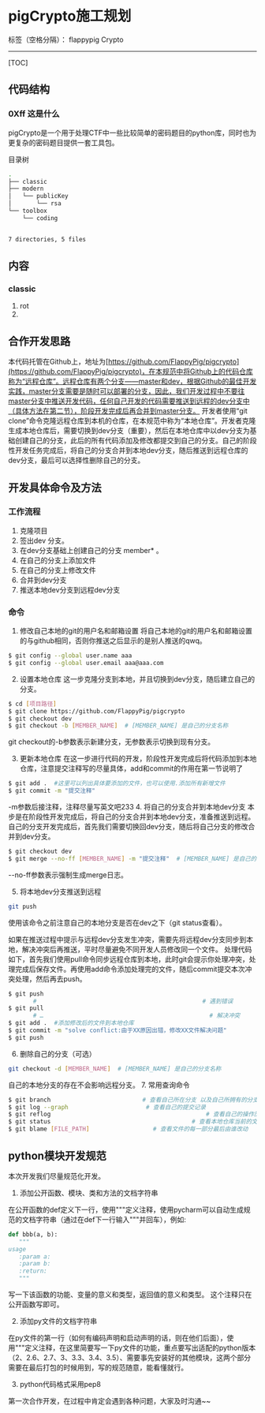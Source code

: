 # pigCrypto施工规划

标签（空格分隔）： flappypig Crypto

---

[TOC]

## 代码结构

### 0Xff 这是什么

pigCrypto是一个用于处理CTF中一些比较简单的密码题目的python库，同时也为更复杂的密码题目提供一套工具包。

目录树

```bash
.
├── classic
├── modern
│   └── publicKey
│       └── rsa
└── toolbox
    └── coding


7 directories, 5 files
```
## 内容
### classic
 1. rot 
 2. 

## 合作开发思路
本代码托管在Github上，地址为[https://github.com/FlappyPig/pigcrypto](https://github.com/FlappyPig/pigcrypto)，在本规范中将Github上的代码仓库称为“远程仓库”。远程仓库有两个分支——master和dev，根据Github的最佳开发实践，master分支需要是随时可以部署的分支，因此，我们开发过程中不要往master分支中推送开发代码，任何自己开发的代码需要推送到远程的dev分支中（具体方法在第二节），阶段开发完成后再合并到master分支。
开发者使用“git clone”命令克隆远程仓库到本机的仓库，在本规范中称为“本地仓库”。开发者克隆生成本地仓库后，需要切换到dev分支（重要），然后在本地仓库中以dev分支为基础创建自己的分支，此后的所有代码添加及修改都提交到自己的分支。自己的阶段性开发任务完成后，将自己的分支合并到本地dev分支，随后推送到远程仓库的dev分支，最后可以选择性删除自己的分支。

## 开发具体命令及方法

### 工作流程

1. 克隆项目
2. 签出dev 分支。
3. 	在dev分支基础上创建自己的分支 member* 。
4. 在自己的分支上添加文件
5. 	在自己的分支上修改文件
6. 	合并到dev分支
7. 	推送本地dev分支到远程dev分支
### 命令
1. 	修改自己本地的git的用户名和邮箱设置
将自己本地的git的用户名和邮箱设置的与github相同，否则你推送之后显示的是别人推送的qwq。
```bash
$ git config --global user.name aaa
$ git config --global user.email aaa@aaa.com
```
2. 	设置本地仓库
 这一步克隆分支到本地，并且切换到dev分支，随后建立自己的分支。
```bash
$ cd [项目路径] 
$ git clone https://github.com/FlappyPig/pigcrypto  
$ git checkout dev
$ git checkout -b [MEMBER_NAME]  # [MEMBER_NAME] 是自己的分支名称
```
git checkout的-b参数表示新建分支，无参数表示切换到现有分支。

3. 	更新本地仓库
在这一步进行代码的开发，阶段性开发完成后将代码添加到本地仓库，注意提交注释写的尽量具体，add和commit的作用在第一节说明了
```bash
$ git add .  #这里可以列出具体要添加的文件，也可以使用.添加所有新增文件
$ git commit -m "提交注释"

```
-m参数后接注释，注释尽量写英文吧233
4. 将自己的分支合并到本地dev分支
本步是在阶段性开发完成后，将自己的分支合并到本地dev分支，准备推送到远程。自己的分支开发完成后，首先我们需要切换回dev分支，随后将自己分支的修改合并到dev分支。
```bash
$ git checkout dev
$ git merge --no-ff [MEMBER_NAME] -m "提交注释"  # [MEMBER_NAME] 是自己的分支名称
```
--no-ff参数表示强制生成merge日志。

5. 	将本地dev分支推送到远程
```bash
git push
```
使用该命令之前注意自己的本地分支是否在dev之下（git status查看）。

如果在推送过程中提示与远程dev分支发生冲突，需要先将远程dev分支同步到本地，解决冲突后再推送，平时尽量避免不同开发人员修改同一个文件。
处理代码如下，首先我们使用pull命令同步远程仓库到本地，此时git会提示你处理冲突，处理完成后保存文件。再使用add命令添加处理完的文件，随后commit提交本次冲突处理，然后再去push。
```bash
$ git push 
       #                                               # 遇到错误
$ git pull
       # …                                               # 解决冲突
$ git add .  #添加修改后的文件到本地仓库
$ git commit -m "solve conflict:由于XX原因出错，修改XX文件解决问题"
$ git push
```
6. 删除自己的分支（可选）
```bash
git checkout -d [MEMBER_NAME]  # [MEMBER_NAME] 是自己的分支名称
```
自己的本地分支的存在不会影响远程分支。
7. 	常用查询命令
```bash
$ git branch                          # 查看自己所在分支 以及自己所拥有的分支
$ git log --graph                      # 查看自己的提交记录
$ git reflog                                            # 查看自己的操作历史
$ git status                                        # 查看本地仓库当前的文件状态
$ git blame [FILE_PATH]                  # 查看文件的每一部分最后由谁改动
```
## python模块开发规范
本次开发我们尽量规范化开发。

1.	添加公开函数、模块、类和方法的文档字符串

 在公开函数的def定义下一行，使用"""定义注释，使用pycharm可以自动生成规范的文档字符串（通过在def下一行输入"""并回车），例如:
 ```py
def bbb(a, b):
    """
usage
    :param a:
    :param b:
    :return:
    """
```

 写一下该函数的功能、变量的意义和类型，返回值的意义和类型。
这个注释只在公开函数写即可。

2. 添加py文件的文档字符串

 在py文件的第一行（如何有编码声明和启动声明的话，则在他们后面），使用"""定义注释，在这里简要写一下py文件的功能，重点要写出适配的python版本（2、2.6、2.7、3、3.3、3.4、3.5）、需要事先安装好的其他模块，这两个部分需要在最后打包的时候用到，写的规范随意，能看懂就行。


3. python代码格式采用pep8

第一次合作开发，在过程中肯定会遇到各种问题，大家及时沟通~~

# 
